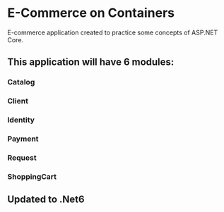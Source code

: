# E-Commerce on Containers

E-commerce application created to practice some concepts of ASP.NET Core.

## This application will have 6 modules:

### Catalog

### Client

### Identity

### Payment

### Request

### ShoppingCart

## Updated to .Net6
	
